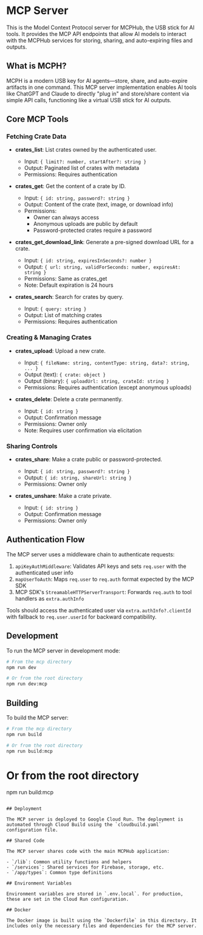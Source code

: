 # MCP Server

This is the Model Context Protocol server for MCPHub, the USB stick for AI tools. It provides the MCP API endpoints that allow AI models to interact with the MCPHub services for storing, sharing, and auto-expiring files and outputs.

## What is MCPH?

MCPH is a modern USB key for AI agents—store, share, and auto-expire artifacts in one command. This MCP server implementation enables AI tools like ChatGPT and Claude to directly "plug in" and store/share content via simple API calls, functioning like a virtual USB stick for AI outputs.

## Core MCP Tools

### Fetching Crate Data

- **crates_list**: List crates owned by the authenticated user.
  - Input: `{ limit?: number, startAfter?: string }`
  - Output: Paginated list of crates with metadata
  - Permissions: Requires authentication

- **crates_get**: Get the content of a crate by ID.
  - Input: `{ id: string, password?: string }`
  - Output: Content of the crate (text, image, or download info)
  - Permissions:
    - Owner can always access
    - Anonymous uploads are public by default
    - Password-protected crates require a password

- **crates_get_download_link**: Generate a pre-signed download URL for a crate.
  - Input: `{ id: string, expiresInSeconds?: number }`
  - Output: `{ url: string, validForSeconds: number, expiresAt: string }`
  - Permissions: Same as crates_get
  - Note: Default expiration is 24 hours

- **crates_search**: Search for crates by query.
  - Input: `{ query: string }`
  - Output: List of matching crates
  - Permissions: Requires authentication

### Creating & Managing Crates

- **crates_upload**: Upload a new crate.
  - Input: `{ fileName: string, contentType: string, data?: string, ... }`
  - Output (text): `{ crate: object }`
  - Output (binary): `{ uploadUrl: string, crateId: string }`
  - Permissions: Requires authentication (except anonymous uploads)

- **crates_delete**: Delete a crate permanently.
  - Input: `{ id: string }`
  - Output: Confirmation message
  - Permissions: Owner only
  - Note: Requires user confirmation via elicitation

### Sharing Controls

- **crates_share**: Make a crate public or password-protected.
  - Input: `{ id: string, password?: string }`
  - Output: `{ id: string, shareUrl: string }`
  - Permissions: Owner only

- **crates_unshare**: Make a crate private.
  - Input: `{ id: string }`
  - Output: Confirmation message
  - Permissions: Owner only

## Authentication Flow

The MCP server uses a middleware chain to authenticate requests:

1. `apiKeyAuthMiddleware`: Validates API keys and sets `req.user` with the authenticated user info
2. `mapUserToAuth`: Maps `req.user` to `req.auth` format expected by the MCP SDK
3. MCP SDK's `StreamableHTTPServerTransport`: Forwards `req.auth` to tool handlers as `extra.authInfo`

Tools should access the authenticated user via `extra.authInfo?.clientId` with fallback to `req.user.userId` for backward compatibility.

## Development

To run the MCP server in development mode:

```bash
# From the mcp directory
npm run dev

# Or from the root directory
npm run dev:mcp
```

## Building

To build the MCP server:

```bash
# From the mcp directory
npm run build

# Or from the root directory
npm run build:mcp
```

# Or from the root directory

npm run build:mcp

```

## Deployment

The MCP server is deployed to Google Cloud Run. The deployment is automated through Cloud Build using the `cloudbuild.yaml` configuration file.

## Shared Code

The MCP server shares code with the main MCPHub application:

- `/lib`: Common utility functions and helpers
- `/services`: Shared services for Firebase, storage, etc.
- `/app/types`: Common type definitions

## Environment Variables

Environment variables are stored in `.env.local`. For production, these are set in the Cloud Run configuration.

## Docker

The Docker image is built using the `Dockerfile` in this directory. It includes only the necessary files and dependencies for the MCP server.
```
